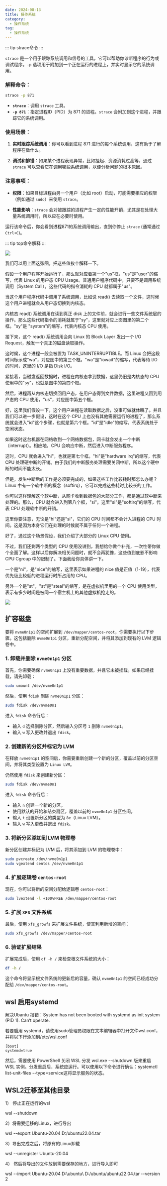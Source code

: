 ```yaml
---
date: 2024-08-13
title: 操作系统
category:
  - 操作系统
tag:
  - 操作系统
---
```


::: tip strace命令
:::

`strace` 是一个用于跟踪系统调用和信号的工具，它可以帮助你诊断程序的行为或调试程序。`-p` 选项用于附加到一个正在运行的进程上，并实时显示它的系统调用。

### 解释命令：
```bash
strace -p 871
```

- **`strace`**：调用 `strace` 工具。
- **`-p 871`**：指定进程ID（PID）为 871 的进程。`strace` 会附加到这个进程，并跟踪它的系统调用。

### 使用场景：
1. **实时跟踪系统调用**：你可以看到进程 871 进行的每个系统调用，这有助于了解程序在做什么。
  
2. **调试和排错**：如果某个进程表现异常，比如挂起、资源消耗过高等，通过 `strace` 可以查看它在调用哪些系统调用，以便分析问题的根本原因。

### 注意事项：
- **权限**：如果目标进程由另一个用户（比如 root）启动，可能需要相应的权限（例如通过 `sudo`）来使用 `strace`。

- **性能影响**：`strace` 会对被跟踪的进程产生一定的性能开销，尤其是在处理大量系统调用时，所以应在必要时使用。

运行该命令后，你会看到进程871的系统调用输出，直到你停止 `strace` (通常通过 `Ctrl+C`)。

::: tip top命令解释
:::

![](/assets/images/038be2db-9a5c-4678-9cf4-e0a6f5018d9e.png)

我们可以用上面这张图，把这些值挨个解释一下。

假设一个用户程序开始运行了，那么就对应着第一个"us"框，"us"是"user"的缩写，代表 Linux 的用户态 CPU Usage。普通用户程序代码中，只要不是调用系统调用（System Call），这些代码的指令消耗的 CPU 就都属于"us"。

当这个用户程序代码中调用了系统调用，比如说 read() 去读取一个文件，这时候这个用户进程就会从用户态切换到内核态。

内核态 read() 系统调用在读到真正 disk 上的文件前，就会进行一些文件系统层的操作。那么这些代码指令的消耗就属于"sy"，这里就对应上面图里的第二个框。"sy"是 "system"的缩写，代表内核态 CPU 使用。

接下来，这个 read() 系统调用会向 Linux 的 Block Layer 发出一个 I/O Request，触发一个真正的磁盘读取操作。

这时候，这个进程一般会被置为 TASK_UNINTERRUPTIBLE。而 Linux 会把这段时间标示成"wa"，对应图中的第三个框。"wa"是"iowait"的缩写，代表等待 I/O 的时间，这里的 I/O 是指 Disk I/O。

紧接着，当磁盘返回数据时，进程在内核态拿到数据，这里仍旧是内核态的 CPU 使用中的"sy"，也就是图中的第四个框。

然后，进程再从内核态切换回用户态，在用户态得到文件数据，这里进程又回到用户态的 CPU 使用，"us"，对应图中第五个框。

好，这里我们假设一下，这个用户进程在读取数据之后，没事可做就休眠了。并且我们可以进一步假设，这时在这个 CPU 上也没有其他需要运行的进程了，那么系统就会进入"id"这个步骤，也就是第六个框。"id"是"idle"的缩写，代表系统处于空闲状态。

如果这时这台机器在网络收到一个网络数据包，网卡就会发出一个中断（interrupt）。相应地，CPU 会响应中断，然后进入中断服务程序。

这时，CPU 就会进入"hi"，也就是第七个框。"hi"是"hardware irq"的缩写，代表 CPU 处理硬中断的开销。由于我们的中断服务处理需要关闭中断，所以这个硬中断的时间不能太长。

但是，发生中断后的工作是必须要完成的，如果这些工作比较耗时那怎么办呢？Linux 中有一个软中断的概念（softirq），它可以完成这些耗时比较长的工作。

你可以这样理解这个软中断，从网卡收到数据包的大部分工作，都是通过软中断来处理的。那么，CPU 就会进入到第八个框，"si"。这里"si"是"softirq"的缩写，代表 CPU 处理软中断的开销。

这里你要注意，无论是"hi"还是"si"，它们的 CPU 时间都不会计入进程的 CPU 时间。这是因为本身它们在处理的时候就不属于任何一个进程。

好了，通过这个场景假设，我们介绍了大部分的 Linux CPU 使用。

不过，我们还剩两个类型的 CPU 使用没讲到，我想给你做个补充，一次性带你做个全面了解。这样以后你解决相关问题时，就不会再犹豫，这些值到底影不影响 CPU Cgroup 中的限制了。下面我给你具体讲一下。

一个是"ni"，是"nice"的缩写，这里表示如果进程的 nice 值是正值（1-19），代表优先级比较低的进程运行时所占用的 CPU。

另外一个是"st"，"st"是"steal"的缩写，是在虚拟机里用的一个 CPU 使用类型，表示有多少时间是被同一个宿主机上的其他虚拟机抢走的。


![](/assets/images/262bfb6c-3622-47a4-8bcf-4ff4efc3131d.png)


## 扩容磁盘

要将 `nvme0n1p1` 的空间扩展到 `/dev/mapper/centos-root`，你需要执行以下步骤。这包括删除 `nvme0n1p1` 分区，重新分配空间，并将其添加到现有的 LVM 逻辑卷中。

### 1. 卸载并删除 `nvme0n1p1` 分区

首先，你需要确保 `nvme0n1p1` 上没有重要数据，并且它未被挂载。如果已经挂载，请先卸载：

```bash
sudo umount /dev/nvme0n1p1
```

然后，使用 `fdisk` 删除 `nvme0n1p1` 分区：

```bash
sudo fdisk /dev/nvme0n1
```

进入 `fdisk` 命令行后：

- 输入 `d` 选择删除分区，然后输入分区号 `1` 删除 `nvme0n1p1`。
- 输入 `w` 写入更改并退出 `fdisk`。

### 2. 创建新的分区并标记为 LVM

在释放 `nvme0n1p1` 的空间后，你需要重新创建一个新的分区，覆盖以前的分区空间，并将其类型设置为 `Linux LVM`。

仍然使用 `fdisk` 来创建新分区：

```bash
sudo fdisk /dev/nvme0n1
```

进入 `fdisk` 命令行后：

- 输入 `n` 创建一个新的分区。
- 使用默认的开始和结束扇区，覆盖以前的 `nvme0n1p1` 分区空间。
- 输入 `t` 设置新分区的类型为 `8e`（Linux LVM）。
- 输入 `w` 写入更改并退出 `fdisk`。

### 3. 将新分区添加到 LVM 物理卷

新分区创建并标记为 LVM 后，将其添加到 LVM 的物理卷中：

```bash
sudo pvcreate /dev/nvme0n1p1
sudo vgextend centos /dev/nvme0n1p1
```

### 4. 扩展逻辑卷 `centos-root`

现在，你可以将新的空间分配给逻辑卷 `centos-root`：

```bash
sudo lvextend -l +100%FREE /dev/mapper/centos-root
```

### 5. 扩展 `XFS` 文件系统

最后，使用 `xfs_growfs` 来扩展文件系统，使其利用新增的空间：

```bash
sudo xfs_growfs /dev/mapper/centos-root
```

### 6. 验证扩展结果

扩展完成后，使用 `df -h /` 来检查根文件系统的大小：

```bash
df -h /
```

这个命令将显示根文件系统的更新后的容量，确认 `nvme0n1p1` 的空间已经成功分配给 `/dev/mapper/centos-root`。


## wsl 启用systemd
解决Ubantu 报错：System has not been booted with systemd as init system (PID 1). Can‘t operate.

若要启用 systemd，请使用sudo管理员权限在文本编辑器中打开文件wsl.conf，并将以下行添加到/etc/wsl.conf

```
[boot]
systemd=true
```

然后，需要使用 PowerShell 关闭 WSL 分发 wsl.exe --shutdown 版来重启 WSL 实例。分发重启后，系统应运行。可以使用以下命令进行确认：systemctl list-unit-files --type=service这将显示服务的状态。


## WSL2迁移至其他目录
1） 停止正在运行的wsl

wsl --shutdown

2）将需要迁移的Linux，进行导出

wsl --export Ubuntu-20.04 D:/ubuntu22.04.tar

3）导出完成之后，将原有的Linux卸载

wsl --unregister Ubuntu-20.04

4） 然后将导出的文件放到需要保存的地方，进行导入即可

wsl --import Ubuntu-20.04 D:\ubuntu\ D:/ubuntu/ubuntu22.04.tar --version 2
